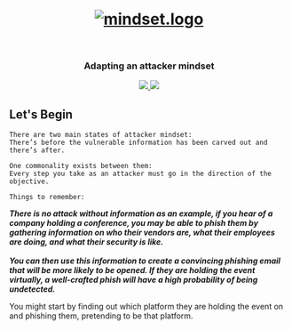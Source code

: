 <h1 align="center">
  <br>
  <a href="https://github.com/smadi0x86/CSC-RedOps"><img src="https://images.squarespace-cdn.com/content/v1/62a373ec42f8c73e67407b0f/e448a967-6950-476c-9dd6-0a0b9f0175ad/giphy+%2849%29.gif" alt="mindset.logo"></a>
  <br>

  <br>
</h1>

<h3 align="center">Adapting an attacker mindset</h3>

<p align="center">
  <a href="">
   <img src=https://img.shields.io/badge/Red-Team-darkred>
   <img src=https://img.shields.io/badge/Attack-Mindset-blue>
  </a>
  </p>

## Let's Begin

```
There are two main states of attacker mindset: 
There’s before the vulnerable information has been carved out and there’s after.

One commonality exists between them: 
Every step you take as an attacker must go in the direction of the objective.
```

```
Things to remember:
```
***There is no attack without information as an example, if you hear of a company holding a conference,
you may be able to phish them by gathering information on who their vendors are, what their employees are doing, and what their security is like.<br><br>You can then use this information to create a convincing phishing email that will be more likely to be opened.
If they are holding the event virtually, a well-crafted phish will have a high probability of being undetected.***

You might start by finding out which platform they are holding the event on and phishing them, pretending to be that platform.
